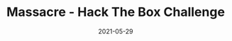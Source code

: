 ---
layout: single
title: '<span class="hackthebox">Massacre - Hack The Box Challenge</span>'
excerpt: "Massacre is a stegonography challenge where you'll have to process and image to know what it hides"
date: 2021-05-29
header:
  teaser: /assets/images/htb-writeup-massacre/icon.png
  teaser_home_page: true
  image_description: massacre hack the box
  icon: /assets/images/hackthebox.webp
  icon_description: hackthebox
categories:
  - hackthebox
  - challenge
tags:  
  - steganography
  - scripting
  - image-processing
toc: true
toc_label: "Content"
toc_sticky: true
show_time: false
layout: encrypted/massacre
permalink: "/htb-writeup-massacre/"
show_time: false
---